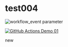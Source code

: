 # test004

![workflow_event parameter](https://github.com/aneeshk83/test004/actions/workflows/sample.yml/badge.svg?event=push)



[![GitHub Actions Demo 01](https://github.com/aneeshk83/test004/actions/workflows/sample.yml/badge.svg?event=deployment_status)](https://github.com/aneeshk83/test004/actions/workflows/sample.yml)

new
